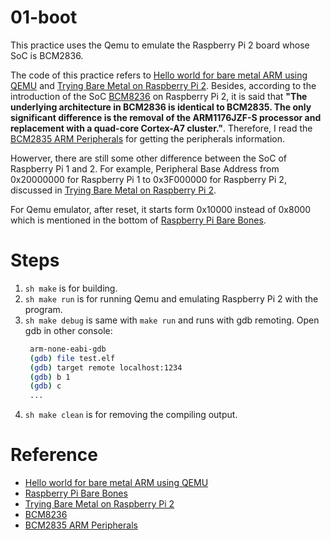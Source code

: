 # 01-boot

This practice uses the Qemu to emulate the Raspberry Pi 2 board whose SoC is BCM2836.

The code of this practice refers to [Hello world for bare metal ARM using QEMU](https://balau82.wordpress.com/2010/02/28/hello-world-for-bare-metal-arm-using-qemu/) and [Trying Bare Metal on Raspberry Pi 2](https://www.raspberrypi.org/forums/viewtopic.php?f=72&t=98904).
Besides, according to the introduction of the SoC [BCM8236](https://www.raspberrypi.org/documentation/hardware/raspberrypi/bcm2836/README.md) on Raspberry Pi 2, it is said that __"The underlying architecture in BCM2836 is identical to BCM2835. The only significant difference is the removal of the ARM1176JZF-S processor and replacement with a quad-core Cortex-A7 cluster."__.  Therefore, I read the [BCM2835 ARM Peripherals](https://www.raspberrypi.org/documentation/hardware/raspberrypi/bcm2835/BCM2835-ARM-Peripherals.pdf) for getting the peripherals information.

Howerver, there are still some other difference between the SoC of Raspberry Pi 1 and 2.
For example, Peripheral Base Address from 0x20000000 for Raspberry Pi 1 to 0x3F000000 for Raspberry Pi 2, discussed in [Trying Bare Metal on Raspberry Pi 2](https://www.raspberrypi.org/forums/viewtopic.php?f=72&t=98904).

For Qemu emulator, after reset, it starts form 0x10000 instead of 0x8000 which is mentioned in the bottom of [Raspberry Pi Bare Bones](http://wiki.osdev.org/Raspberry_Pi_Bare_Bones).

# Steps

1. ```sh make``` is for building.
2. ```sh make run``` is for running Qemu and emulating Raspberry Pi 2 with the program.
3. ```sh make debug``` is same with ```make run``` and runs with gdb remoting.
   Open gdb in other console:
   ```sh
   	arm-none-eabi-gdb
	(gdb) file test.elf
	(gdb) target remote localhost:1234
	(gdb) b 1
	(gdb) c
	...
   ```
4. ```sh make clean``` is for removing the compiling output.

# Reference

* [Hello world for bare metal ARM using QEMU](https://balau82.wordpress.com/2010/02/28/hello-world-for-bare-metal-arm-using-qemu/)
* [Raspberry Pi Bare Bones](http://wiki.osdev.org/Raspberry_Pi_Bare_Bones)
* [Trying Bare Metal on Raspberry Pi 2](https://www.raspberrypi.org/forums/viewtopic.php?f=72&t=98904)
* [BCM8236](https://www.raspberrypi.org/documentation/hardware/raspberrypi/bcm2836/README.md)
* [BCM2835 ARM Peripherals](https://www.raspberrypi.org/documentation/hardware/raspberrypi/bcm2835/BCM2835-ARM-Peripherals.pdf)
